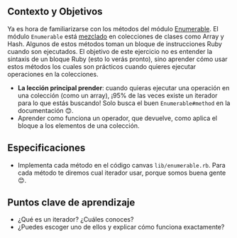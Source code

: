 ## Contexto y Objetivos

Ya es hora de familiarizarse con los métodos del módulo [Enumerable](http://ruby-doc.org/core/Enumerable.html). El módulo `Enumerable`  está [mezclado](http://rubylearning.com/satishtalim/modules_mixins.html) en colecciones de clases como Array y Hash. Algunos de estos métodos toman un bloque de instrucciones Ruby cuando son ejecutados. El objetivo de este ejercicio no es entender la sintaxis de un bloque Ruby (esto lo verás pronto), sino aprender cómo usar estos métodos los cuales son prácticos cuando quieres ejecutar operaciones en la colecciones.

- **La lección principal prender**: cuando quieras ejecutar una operación en una colección (como un array), ¡95% de las veces existe un iterador para lo que estás buscando! Solo busca el buen `Enumerable#method` en la documentación 😊.
- Aprender como funciona un operador, que devuelve, como aplica el bloque a los elementos de una colección.

## Especificaciones

- Implementa cada método en el código canvas `lib/enumerable.rb`. Para cada método te diremos cual iterador usar, porque somos buena gente 😊.

## Puntos clave de aprendizaje

- ¿Qué es un iterador? ¿Cuáles conoces?
- ¿Puedes escoger uno de ellos y explicar cómo funciona exactamente?

